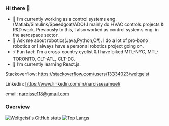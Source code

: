 ### Hi there 👋

- 🔭 I’m currently working as a control systems eng.(Matlab/Simulink/Speedgoat/ADO).I mainly do HVAC controls projects & R&D work. Previously to this,  I also worked as control systems eng. in the aerospace sector. 
- 💬 Ask me about robotics(Java,Python,C#). I do a lot of pro-bono robotics or I always have a personal robotics project going on.  
- ⚡ Fun fact: I'm a cross-country cyclist & I have biked MTL-NYC, MTL-TORONTO, CLT-ATL, CLT-DC.
- 🌱 I’m currently learning React.js.

Stackoverflow: https://stackoverflow.com/users/13334023/weltgeist

Linkedin: https://www.linkedin.com/in/narcissesamuel/

email: narcisse118@gmail.com

### Overview





[![Weltgeist's GitHub stats](https://github-readme-stats-weltgeists-projects.vercel.app/api?username=Weltgeist&theme=ocean_dark)](https://github.com/Weltgeist/github-readme-stats) [![Top Langs](https://github-readme-stats-weltgeists-projects.vercel.app/api/top-langs/?username=Weltgeist&layout=compact&langs_count=8&theme=ocean_dark)](https://github.com/Weltgeist/github-readme-stats)





<!--
**Weltgeist/Weltgeist** is a ✨ _special_ ✨ repository because its `README.md` (this file) appears on your GitHub profile.

Here are some ideas to get you started:

- 🔭 I’m currently working on ...
- 🌱 I’m currently learning ...
- 👯 I’m looking to collaborate on ...
- 🤔 I’m looking for help with ...
- 💬 Ask me about ...
- 📫 How to reach me: ...
- 😄 Pronouns: ...
- ⚡ Fun fact: ...
-->
